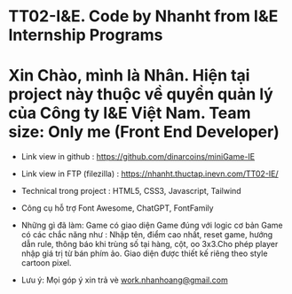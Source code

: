 # TT02-I&E. Code by Nhanht from I&E Internship Programs
# Xin Chào, mình là Nhân. Hiện tại project này thuộc về quyền quản lý của Công ty I&E Việt Nam. Team size: Only me (Front End Developer)

* Link view in github : https://github.com/dinarcoins/miniGame-IE
* Link view in FTP (filezilla) : https://nhanht.thuctap.inevn.com/TT02-IE/

* Technical trong project :
HTML5, CSS3, Javascript, Tailwind

* Công cụ hỗ trợ
Font Awesome, ChatGPT, FontFamily

* Những gì đã làm:
Game có giao diện
Game đúng với logic cơ bản
Game có các chắc năng như : Nhập tên, điểm cao nhất, reset game, hướng dẫn rule, thông báo khi trùng số tại hàng, cột, oo 3x3.Cho phép player nhập giá trị từ bán phím ảo.
Giao diện được thiết kế riêng theo style cartoon pixel.

* Lưu ý:
Mọi góp ý xin trả vè work.nhanhoang@gmail.com